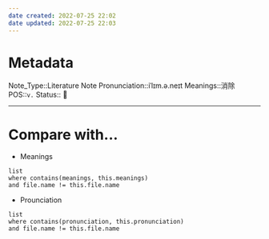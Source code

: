```yaml
---
date created: 2022-07-25 22:02
date updated: 2022-07-25 22:03
---
```


# Metadata

Note_Type::Literature Note
Pronunciation::iˈlɪm.ə.neɪt
Meanings::消除
POS::`v.`
Status:: 👶

---

# Compare with...

- Meanings

```dataview
list
where contains(meanings, this.meanings)
and file.name != this.file.name
```

- Prounciation

```dataview
list
where contains(pronunciation, this.pronunciation)
and file.name != this.file.name
```
